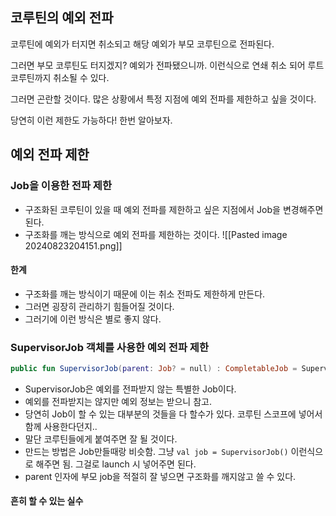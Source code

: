 
## 코루틴의 예외 전파
코루틴에 예외가 터지면 취소되고 해당 예외가 부모 코루틴으로 전파된다.

그러면 부모 코루틴도 터지겠지? 예외가 전파됐으니까. 이런식으로 연쇄 취소 되어 루트 코루틴까지 취소될 수 있다.

그러면 곤란할 것이다. 많은 상황에서 특정 지점에 예외 전파를 제한하고 싶을 것이다. 

당연히 이런 제한도 가능하다! 한번 알아보자.

## 예외 전파 제한
### Job을 이용한 전파 제한
- 구조화된 코루틴이 있을 때 예외 전파를 제한하고 싶은 지점에서 Job을 변경해주면 된다.
- 구조화를 깨는 방식으로 예외 전파를 제한하는 것이다.
![[Pasted image 20240823204151.png]]

#### 한계
- 구조화를 깨는 방식이기 때문에 이는 취소 전파도 제한하게 만든다.
- 그러면 굉장히 관리하기 힘들어질 것이다.
- 그러기에 이런 방식은 별로 좋지 않다.

### SupervisorJob 객체를 사용한 예외 전파 제한
```kotlin
public fun SupervisorJob(parent: Job? = null) : CompletableJob = SupervisorJobImp1 (parent)
```
- SupervisorJob은 예외를 전파받지 않는 특별한 Job이다.
- 예외를 전파받지는 않지만 예외 정보는 받으니 참고.
- 당연히 Job이 할 수 있는 대부분의 것들을 다 할수가 있다. 코루틴 스코프에 넣어서 함께 사용한다던지..
- 말단 코루틴들에게 붙여주면 잘 될 것이다.
- 만드는 방법은 Job만들때랑 비슷함. 그냥 `val job = SupervisorJob()`  이런식으로 해주면 됨. 그걸로 launch 시 넣어주면 된다.
- parent 인자에 부모 job을 적절히 잘 넣으면 구조화를 깨지않고 쓸 수 있다.

#### 흔히 할 수 있는 실수


